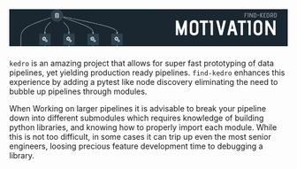 
## ![Motivation](./art/headers/1.png)

`kedro` is an amazing project that allows for super fast prototyping of data
pipelines, yet yielding production ready pipelines. `find-kedro` enhances this 
experience by adding a pytest like node discovery eliminating the need to bubble
up pipelines through modules.

When Working on larger pipelines it is advisable to break your pipeline down 
into different submodules which requires knowledge of building python libraries,
and knowing how to properly import each module.  While this is not too difficult, 
in some cases it can trip up even the most senior engineers, loosing precious
feature development time to debugging a library.

